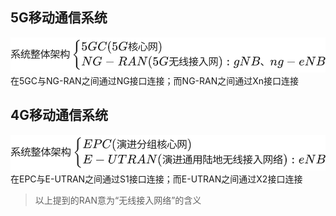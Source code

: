 ## 5G移动通信系统

![](/Image/01.svg)
在5GC与NG-RAN之间通过NG接口连接；而NG-RAN之间通过Xn接口连接

## 4G移动通信系统

![](/Image/02.svg)
在EPC与E-UTRAN之间通过S1接口连接；而E-UTRAN之间通过X2接口连接
> 以上提到的RAN意为“无线接入网络”的含义

